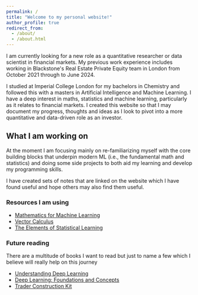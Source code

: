 ```yaml
---
permalink: /
title: "Welcome to my personal website!"
author_profile: true
redirect_from: 
  - /about/
  - /about.html
---
```


I am currently looking for a new role as a quantitative researcher or data scientist in financial markets. My previous work experience includes working in Blackstone's Real Estate Private Equity team in London from October 2021 through to June 2024. 

I studied at Imperial College London for my bachelors in Chemistry and followed this with a masters in Artificial Intelligence and Machine Learning. I have a deep interest in maths, statistics and machine learning, particularly as it relates to financial markets. I created this website so that I may document my progress, thoughts and ideas as I look to pivot into a more quantitative and data-driven role as an investor. 

## What I am working on 
At the moment I am focusing mainly on re-familiarizing myself with the core building blocks that underpin modern ML (i.e., the fundamental math and statistics) and doing some side projects to both aid my learning and develop my programming skills. 

I have created sets of notes that are linked on the website which I have found useful and hope others may also find them useful.   

### Resources I am using 
-  [Mathematics for Machine Learning](https://mml-book.github.io/book/mml-book.pdf)
-  [Vector Calculus](https://universitytime.home.blog/wp-content/uploads/2020/04/1.vector-cal-4.pdf)
-  [The Elements of Statistical Learning](https://hastie.su.domains/Papers/ESLII.pdf)

### Future reading 
There are a multitude of books I want to read but just to name a few which I believe will really help on this journey
* [Understanding Deep Learning](https://udlbook.github.io/udlbook/)
* [Deep Learning: Foundations and Concepts](https://www.bishopbook.com/)
* [Trader Construction Kit](https://www.traderconstructionkit.com/)


